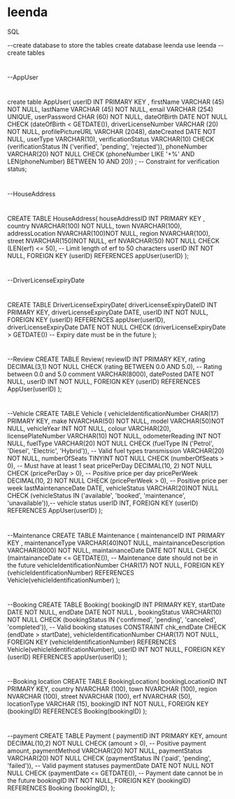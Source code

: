 # leenda
 
SQL 

--create database to store the tables
create database leenda
use leenda
--create tables
#
--AppUser
#
create table AppUser(
userID INT PRIMARY KEY ,
firstName VARCHAR (45) NOT NULL,
lastName VARCHAR (45) NOT NULL,
email VARCHAR (254) UNIQUE,
userPassword CHAR (60) NOT NULL,
dateOfBirth DATE NOT NULL CHECK (dateOfBirth < GETDATE()),
driverLicenseNumber VARCHAR (20) NOT NULL,
profilePictureURL VARCHAR (2048),
dateCreated DATE NOT NULL,
userType VARCHAR(10),
verificationStatus VARCHAR(10) CHECK (verificationStatus IN ('verified', 'pending',
'rejected')),
phoneNumber VARCHAR(20) NOT NULL CHECK (phoneNumber LIKE '+%' AND
LEN(phoneNumber) BETWEEN 10 AND 20))
; -- Constraint for verification status;
#
--HouseAddress
#
CREATE TABLE HouseAddress(
houseAddressID INT PRIMARY KEY ,
country NVARCHAR(100) NOT NULL,
town NVARCHAR(100),
addressLocation NVARCHAR(100)NOT NULL,
region NVARCHAR(100),
street NVARCHAR(150)NOT NULL,
erf NVARCHAR(50) NOT NULL CHECK (LEN(erf) <= 50), -- Limit length of erf to
50 characters
userID INT NOT NULL,
FOREIGN KEY (userID) REFERENCES appUser(userID)
);
#
--DriverLicenseExpiryDate
# 
CREATE TABLE DriverLicenseExpiryDate(
driverLicenseExpiryDateID INT PRIMARY KEY,
driverLicenseExpiryDate DATE,
userID INT NOT NULL,
FOREIGN KEY (userID) REFERENCES appUser(userID),
driverLicenseExpiryDate DATE NOT NULL CHECK (driverLicenseExpiryDate >
GETDATE()) -- Expiry date must be in the future
);
#
--Review
CREATE TABLE Review(
reviewID INT PRIMARY KEY,
rating DECIMAL(3,1) NOT NULL CHECK (rating BETWEEN 0.0 AND 5.0), --
Rating between 0.0 and 5.0
comment VARCHAR(8000),
datePosted DATE NOT NULL,
userID INT NOT NULL,
FOREIGN KEY (userID) REFERENCES AppUser(userID)
);
#
--Vehicle
CREATE TABLE Vehicle (
vehicleIdentificationNumber CHAR(17) PRIMARY KEY,
make NVARCHAR(50) NOT NULL,
model VARCHAR(50)NOT NULL,
vehicleYear INT NOT NULL,
colour VARCHAR(20),
licensePlateNumber VARCHAR(10) NOT NULL,
odometerReading INT NOT NULL,
fuelType VARCHAR(20) NOT NULL CHECK (fuelType IN ('Petrol', 'Diesel', 'Electric',
'Hybrid')), -- Valid fuel types
transmission VARCHAR(20) NOT NULL,
numberOfSeats TINYINT NOT NULL CHECK (numberOfSeats > 0), -- Must have at
least 1 seat
pricePerDay DECIMAL(10, 2) NOT NULL CHECK (pricePerDay > 0), -- Positive
price per day
pricePerWeek DECIMAL(10, 2) NOT NULL CHECK (pricePerWeek > 0), -- Positive
price per week
lastMaintenanceDate DATE,
vehicleStatus VARCHAR(20)NOT NULL CHECK (vehicleStatus IN ('available',
'booked', 'maintenance', 'unavailable')),-- vehicle status
userID INT,
FOREIGN KEY (userID) REFERENCES AppUser(userID)
);
#
--Maintenance
CREATE TABLE Maintenance (
maintenanceID INT PRIMARY KEY ,
maintenanceType VARCHAR(40)NOT NULL,
maintainanceDescription VARCHAR(8000) NOT NULL,
maintainanceDate DATE NOT NULL CHECK (maintainanceDate <= GETDATE()), --
Maintenance date should not be in the future
vehicleIdentificationNumber CHAR(17) NOT NULL,
FOREIGN KEY (vehicleIdentificationNumber) REFERENCES
Vehicle(vehicleIdentificationNumber)
);
#
--Booking
CREATE TABLE Booking(
bookingID INT PRIMARY KEY,
startDate DATE NOT NULL,
endDate DATE NOT NULL ,
bookingStatus VARCHAR(10) NOT NULL CHECK (bookingStatus IN ('confirmed',
'pending', 'canceled', 'completed')), -- Valid booking statuses
CONSTRAINT chk_endDate CHECK (endDate > startDate),
vehicleIdentificationNumber CHAR(17) NOT NULL,
FOREIGN KEY (vehicleIdentificationNumber) REFERENCES
Vehicle(vehicleIdentificationNumber),
userID INT NOT NULL,
FOREIGN KEY (userID) REFERENCES appUser(userID)
);
#
--Booking location
CREATE TABLE BookingLocation(
bookingLocationID INT PRIMARY KEY,
country NVARCHAR (100),
town NVARCHAR (100),
region NVARCHAR (100),
street NVARCHAR (100),
erf NVARCHAR (50),
locationType VARCHAR (15),
bookingID INT NOT NULL,
FOREIGN KEY (bookingID) REFERENCES Booking(bookingID)
);
#
--payment
CREATE TABLE Payment (
paymentID INT PRIMARY KEY,
amount DECIMAL(10,2) NOT NULL CHECK (amount > 0), -- Positive payment
amount,
paymentMethod VARCHAR(20) NOT NULL,
paymentStatus VARCHAR(20) NOT NULL CHECK (paymentStatus IN ('paid',
'pending', 'failed')), -- Valid payment statuses
paymentDate DATE NOT NULL NOT NULL CHECK (paymentDate <= GETDATE()),
-- Payment date cannot be in the future
bookingID INT NOT NULL,
FOREIGN KEY (bookingID) REFERENCES Booking (bookingID),
);
